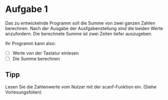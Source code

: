 # Aufgabe 1

Das zu entwickelnde Programm soll die Summe von zwei ganzen Zahlen berechnen.
Nach der Ausgabe der Ausfgabenstellung sind die beiden Werte anzufordern.
Die berechnete Summe ist zwei Zeilen tiefer auszugeben.

Ihr Programm kann also: 
- [ ] Werte von der Tastatur einlesen
- [ ] Die Summe berechnen

## Tipp

Lesen Sie die Zahlenwerte vom Nutzer mit der scanf-Funktion ein. (Siehe Vorlesungsfolien)  


